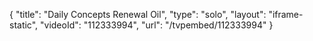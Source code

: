 {
    "title": "Daily Concepts Renewal Oil",
    "type": "solo",
    "layout": "iframe-static",
    "videoId": "112333994",
    "url": "\/tvpembed\/112333994"
}